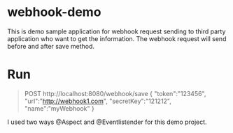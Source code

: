 # webhook-demo

This is demo sample application for webhook request sending to third party application who want to get the information. The webhook request will send before and after save method. 

# Run
> POST http://localhost:8080/webhook/save
 {
 	"token":"123456",
 	"url":"http://webhook1.com",
 	"secretKey":"121212",
 	"name":"myWebhook"
 }

I used two ways @Aspect and @Eventlistender for this demo project.
